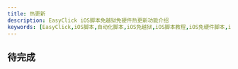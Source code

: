 ```yaml
---
title: 热更新
description: EasyClick iOS脚本免越狱免硬件热更新功能介绍
keywords: [EasyClick,iOS脚本,自动化脚本,iOS免越狱,iOS脚本教程,iOS免硬件脚本,iOS脚本热更新]
---
```


## 待完成

